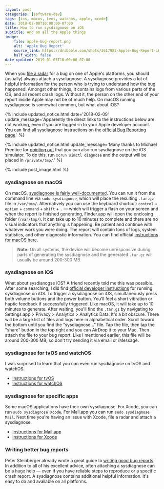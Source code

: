 ```yaml
---
layout: post
categories: [software-dev]
tags: [ios, macos, tvos, watchos, apple, xcode]
date: 2018-02-08T10:00:00-07:00
title: How to run sysdiagnose on iOS
subtitle: And on all the Apple things
image:
    file: apple-bug-report.png
    alt: 'Apple Bug Report'
    source_link: https://dribbble.com/shots/3617982-Apple-Bug-Report-iOS
    half_width: false
date-updated: 2019-01-05T10:00:00-07:00
---
```


When you [file a radar](https://developer.apple.com/bug-reporting/) for a bug on one of Apple's platforms, you should (usually) always attach a sysdiagnose. A sysdiagnose provides a lot of helpful information for the person who is trying to understand how the bug happened. Amongst other things, it contains logs from various parts of the OS, and all recent crash logs. Without it, the person on the other end of your report inside Apple may not be of much help. On macOS running sysdiagnose is somewhat common, but what about iOS?

<!--excerpt-->

{% include updated_notice.html
    date='2018-02-09'
    update_message='Apparently the direct links to the instructions below are not working, even if you are logged-in to your Apple developer account. You can find all sysdiagnose instructions on the <a href="https://developer.apple.com/bug-reporting/profiles-and-logs/?name=sysdiagnose" class="alert-link">official Bug Reporting page</a>.'
%}

{% include updated_notice.html
    update_message='Many thanks to Michael Prentice for <a href="https://github.com/jessesquires/jessesquires.com/issues/87#issuecomment-450595104" class="alert-link">pointing out</a> that you can also run sysdiagnose on the iOS simulator. To do this, run <code>xcrun simctl diagnose</code> and the output will be placed in <code>/private/tmp/</code>.'
%}

{% include post_image.html %}

### sysdiagnose on macOS

On macOS, [sysdiagnose is fairly well-documented](https://developer.apple.com/legacy/library/documentation/Darwin/Reference/ManPages/man1/sysdiagnose.1.html). You can run it from the command line via `sudo sysdiagnose`, which will place the resulting `.tar.gz` file in `/var/tmp/`. Alternatively you can use the keyboard shortcut: `control` + `option` + `command` + `shift` + `.` &mdash; which will trigger a flash on your screen and when the report is finished generating, Finder.app will open the enclosing folder (`/var/tmp/`). It can take up to 10 minutes to complete and there are no visual indicators that anything is happening. Be patient and continue with whatever work you were doing. The report will contain tons of logs, system statistics, and other diagnostic information. You can find official [instructions for macOS here](https://download.developer.apple.com/OS_X/OS_X_Logs/sysdiagnose_Logging_Instructions.pdf).

> **Note:** On all systems, the device will become unresponsive during parts of generating the sysdiagnose and the generated `.tar.gz` will usually be around 200-300 MB.

### sysdiagnose on iOS

What about sysdianogse iOS? A friend recently told me this was possible. After some searching, I did find [official developer instructions](https://download.developer.apple.com/iOS/iOS_Logs/sysdiagnose_Logging_Instructions.pdf) for running sysdiagnose on iOS. To trigger a sysdiagnose on iOS, simultaneously press both volume buttons and the power button. You'll feel a short vibration or haptic feedback if successfully triggered. Like macOS, it will take up to 10 minutes to generate. After waiting, you'll find the `.tar.gz` by navigating to Settings.app > Privacy > Analytics > Analytics Data. It's a bit obscure. There will be a large list of files and logs here in alphabetical order. Scroll toward the bottom until you find the "sysdiagnose..." file. Tap the file, then tap the "share" button in the top right and you can AirDrop it to your Mac. Then attach the file to your bug report. Like I mentioned earlier, this file will be around 200-300 MB, so don't try sending it via email or iMessage.

### sysdiagnose for tvOS and watchOS

I was surprised to learn that you can even run sysdiagnose on tvOS and watchOS.

- [Instructions for tvOS](https://download.developer.apple.com/iOS/tvOS_Logs/sysdiagnose_Logging_Instructions.pdf)
- [Instructions for watchOS](https://download.developer.apple.com/iOS/watchOS_Logs/sysdiagnose_Logging_Instructions.pdf)

### sysdiagnose for specific apps

Some macOS applications have their own sysdiagnose. For Xcode, you can run `sudo sysdiagnose Xcode`. For Mail.app you can run `sudo sysdiagnose Mail`. Next time you're having an issue with Xcode, file a radar and attach a sysdiagnose.

- [Instructions for Mail.app](https://download.developer.apple.com/OS_X/OS_X_Logs/Mail_app_sysdiagnose_Logging_Instructions.pdf)
- [Instructions for Xcode](https://download.developer.apple.com/OS_X/OS_X_Logs/Xcode_sysdiagnose_Logging_Instructions.pdf)

### Writing better bug reports

Peter Steinberger already wrote a great guide to [writing good bug reports](https://pspdfkit.com/blog/2016/writing-good-bug-reports/). In addition to all of his excellent advice, often attaching a sysdiagnose can be a huge help &mdash; even if you have reliable steps to reproduce or a specific crash report. A sysdiagnose contains additional helpful information. It's easy to do and available on all platforms.
